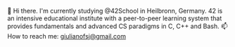 <div id="header" align="center>
  <img src="https://media.giphy.com/media/Dh5q0sShxgp13DwrvG/giphy.gif" width="100"/>
</div>

👋 Hi there. I'm currently studying @42School in Heilbronn, Germany. 42 is an intensive educational institute with a peer-to-peer learning system that provides  fundamentals and advanced CS paradigms in C, C++ and Bash.
📫 How to reach me: giulianofsj@gmail.com

<!---
gjupy/gjupy is a ✨ special ✨ repository because its `README.md` (this file) appears on your GitHub profile.
You can click the Preview link to take a look at your changes.
--->
